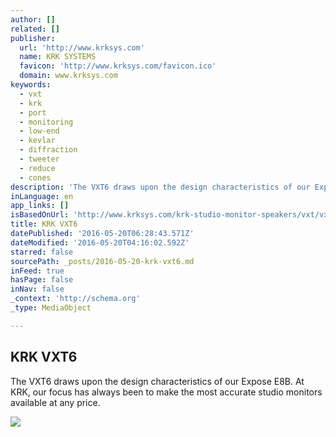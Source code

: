 ```yaml
---
author: []
related: []
publisher:
  url: 'http://www.krksys.com'
  name: KRK SYSTEMS
  favicon: 'http://www.krksys.com/favicon.ico'
  domain: www.krksys.com
keywords:
  - vxt
  - krk
  - port
  - monitoring
  - low-end
  - kevlar
  - diffraction
  - tweeter
  - reduce
  - cones
description: 'The VXT6 draws upon the design characteristics of our Expose E8B. At KRK, our focus has always been to make the most accurate studio monitors available at any price.'
inLanguage: en
app_links: []
isBasedOnUrl: 'http://www.krksys.com/krk-studio-monitor-speakers/vxt/vxt6.html'
title: KRK VXT6
datePublished: '2016-05-20T06:28:43.571Z'
dateModified: '2016-05-20T04:16:02.592Z'
starred: false
sourcePath: _posts/2016-05-20-krk-vxt6.md
inFeed: true
hasPage: false
inNav: false
_context: 'http://schema.org'
_type: MediaObject

---
```

<article style=""><h1>KRK VXT6</h1><p>The VXT6 draws upon the design characteristics of our Expose E8B. At KRK, our focus has always been to make the most accurate studio monitors available at any price.</p><img src="http://www.krksys.com/images/products/vxt/vxt-6-nav.png" /></article>
